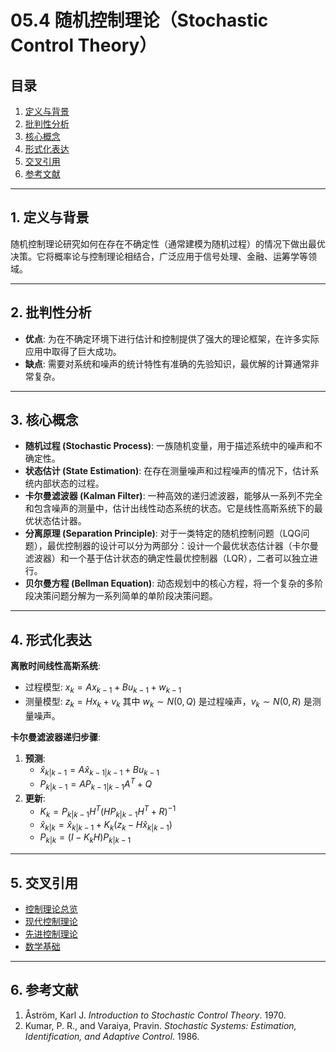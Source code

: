 # 05.4 随机控制理论（Stochastic Control Theory）

## 目录

1.  [定义与背景](#1-定义与背景)
2.  [批判性分析](#2-批判性分析)
3.  [核心概念](#3-核心概念)
4.  [形式化表达](#4-形式化表达)
5.  [交叉引用](#5-交叉引用)
6.  [参考文献](#6-参考文献)

---

## 1. 定义与背景

随机控制理论研究如何在存在不确定性（通常建模为随机过程）的情况下做出最优决策。它将概率论与控制理论相结合，广泛应用于信号处理、金融、运筹学等领域。

---

## 2. 批判性分析

-   **优点**: 为在不确定环境下进行估计和控制提供了强大的理论框架，在许多实际应用中取得了巨大成功。
-   **缺点**: 需要对系统和噪声的统计特性有准确的先验知识，最优解的计算通常非常复杂。

---

## 3. 核心概念

-   **随机过程 (Stochastic Process)**: 一族随机变量，用于描述系统中的噪声和不确定性。
-   **状态估计 (State Estimation)**: 在存在测量噪声和过程噪声的情况下，估计系统内部状态的过程。
-   **卡尔曼滤波器 (Kalman Filter)**: 一种高效的递归滤波器，能够从一系列不完全和包含噪声的测量中，估计出线性动态系统的状态。它是线性高斯系统下的最优状态估计器。
-   **分离原理 (Separation Principle)**: 对于一类特定的随机控制问题（LQG问题），最优控制器的设计可以分为两部分：设计一个最优状态估计器（卡尔曼滤波器）和一个基于估计状态的确定性最优控制器（LQR），二者可以独立进行。
-   **贝尔曼方程 (Bellman Equation)**: 动态规划中的核心方程，将一个复杂的多阶段决策问题分解为一系列简单的单阶段决策问题。

---

## 4. 形式化表达

**离散时间线性高斯系统**:
-   过程模型: $x_k = A x_{k-1} + B u_{k-1} + w_{k-1}$
-   测量模型: $z_k = H x_k + v_k$
其中 $w_k \sim N(0, Q)$ 是过程噪声，$v_k \sim N(0, R)$ 是测量噪声。

**卡尔曼滤波器递归步骤**:
1.  **预测**:
    -   $\hat{x}_{k|k-1} = A \hat{x}_{k-1|k-1} + B u_{k-1}$
    -   $P_{k|k-1} = A P_{k-1|k-1} A^T + Q$
2.  **更新**:
    -   $K_k = P_{k|k-1} H^T (H P_{k|k-1} H^T + R)^{-1}$
    -   $\hat{x}_{k|k} = \hat{x}_{k|k-1} + K_k(z_k - H \hat{x}_{k|k-1})$
    -   $P_{k|k} = (I - K_k H) P_{k|k-1}$

---

## 5. 交叉引用

-   [控制理论总览](./README.md)
-   [现代控制理论](./05.2_Modern_Control_Theory.md)
-   [先进控制理论](./05.3_Advanced_Control_Theory.md)
-   [数学基础](../02_Mathematical_Foundations/README.md)

---

## 6. 参考文献

1.  Åström, Karl J. *Introduction to Stochastic Control Theory*. 1970.
2.  Kumar, P. R., and Varaiya, Pravin. *Stochastic Systems: Estimation, Identification, and Adaptive Control*. 1986. 